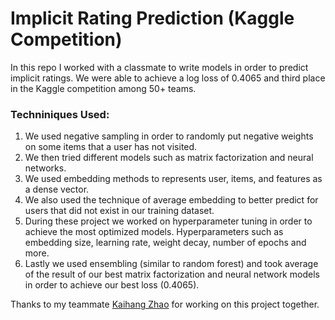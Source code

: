 # Implicit Rating Prediction (Kaggle Competition)
In this repo I worked with a classmate to write models in order to predict implicit ratings. We were able to achieve a log loss of 0.4065 and third place in the Kaggle competition among 50+ teams.

### Techniniques Used:
1. We used negative sampling in order to randomly put negative weights on some items that a user has not visited.
2. We then tried different models such as matrix factorization and neural networks.
3. We used embedding methods to represents user, items, and features as a dense vector.
4. We also used the technique of average embedding to better predict for users that did not exist in our training dataset.
5. During these project we worked on hyperparameter tuning in order to achieve the most optimized models. Hyperparameters such as embedding size, learning rate, weight decay, number of epochs and more.
6. Lastly we used ensembling (similar to random forest) and took average of the result of our best matrix factorization and neural network models in order to achieve our best loss (0.4065).

Thanks to my teammate [Kaihang Zhao](https://github.com/KaihangZhao) for working on this project together.
